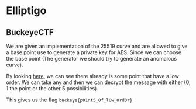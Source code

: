 # Elliptigo

## BuckeyeCTF

We are given an implementation of the 25519 curve and are allowed to give a base point use to generate a private key for AES. Since we can choose the base point (The generator we should try to generate an anomalous curve).

By looking [here](https://cr.yp.to/ecdh.html#validate), we can see there already is some point that have a low order. We can take any and then we can decrypt the message with either (0, 1 the point or the other 5 possibilities).

This gives us the flag `buckeye{p01nt5_0f_l0w_0rd3r}`

